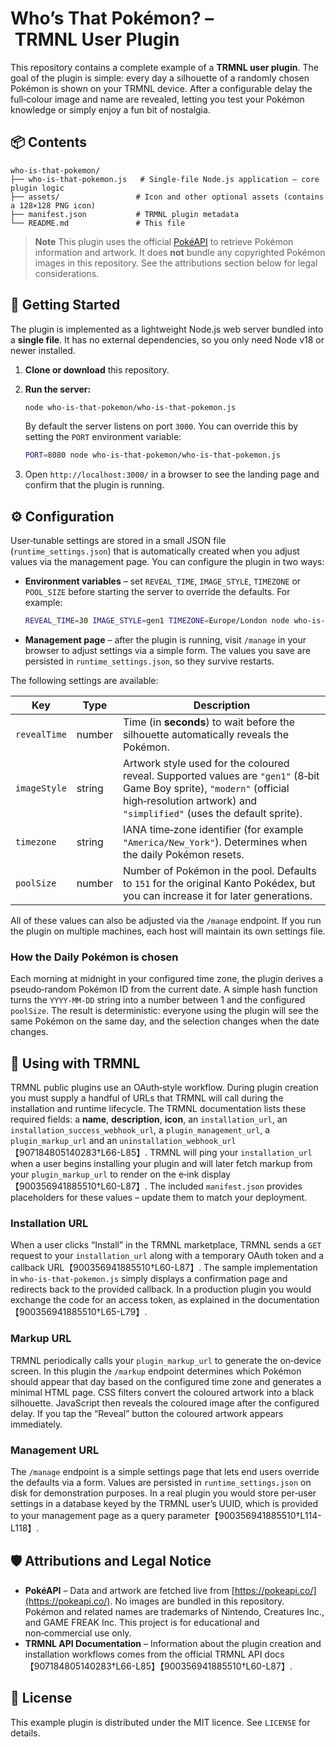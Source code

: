 # Who’s That Pokémon? – TRMNL User Plugin

This repository contains a complete example of a **TRMNL user plugin**.  The goal
of the plugin is simple: every day a silhouette of a randomly chosen
Pokémon is shown on your TRMNL device.  After a configurable delay the
full‑colour image and name are revealed, letting you test your Pokémon
knowledge or simply enjoy a fun bit of nostalgia.

## 📦 Contents

```text
who-is-that-pokemon/
├── who-is-that-pokemon.js   # Single‑file Node.js application – core plugin logic
├── assets/                 # Icon and other optional assets (contains a 128×128 PNG icon)
├── manifest.json           # TRMNL plugin metadata
└── README.md               # This file
```

> **Note**
> This plugin uses the official [PokéAPI](https://pokeapi.co/) to retrieve
> Pokémon information and artwork.  It does **not** bundle any copyrighted
> Pokémon images in this repository.  See the attributions section below for
> legal considerations.

## 🚀 Getting Started

The plugin is implemented as a lightweight Node.js web server bundled into a
**single file**.  It has no external dependencies, so you only need
Node v18 or newer installed.

1. **Clone or download** this repository.

2. **Run the server:**

   ```bash
   node who-is-that-pokemon/who-is-that-pokemon.js
   ```

   By default the server listens on port `3000`.  You can override this by
   setting the `PORT` environment variable:

   ```bash
   PORT=8080 node who-is-that-pokemon/who-is-that-pokemon.js
   ```

3. Open `http://localhost:3000/` in a browser to see the landing page and
   confirm that the plugin is running.

## ⚙️ Configuration

User‑tunable settings are stored in a small JSON file (`runtime_settings.json`)
that is automatically created when you adjust values via the management page.
You can configure the plugin in two ways:

- **Environment variables** – set `REVEAL_TIME`, `IMAGE_STYLE`, `TIMEZONE` or
  `POOL_SIZE` before starting the server to override the defaults.  For
  example:

  ```bash
  REVEAL_TIME=30 IMAGE_STYLE=gen1 TIMEZONE=Europe/London node who-is-that-pokemon/who-is-that-pokemon.js
  ```

- **Management page** – after the plugin is running, visit `/manage` in your
  browser to adjust settings via a simple form.  The values you save are
  persisted in `runtime_settings.json`, so they survive restarts.

The following settings are available:

| Key         | Type    | Description |
|-------------|---------|-------------|
| `revealTime`| number  | Time (in **seconds**) to wait before the silhouette automatically reveals the Pokémon. |
| `imageStyle`| string  | Artwork style used for the coloured reveal. Supported values are `"gen1"` (8‑bit Game Boy sprite), `"modern"` (official high‑resolution artwork) and `"simplified"` (uses the default sprite). |
| `timezone`  | string  | IANA time‑zone identifier (for example `"America/New_York"`). Determines when the daily Pokémon resets. |
| `poolSize`  | number  | Number of Pokémon in the pool. Defaults to `151` for the original Kanto Pokédex, but you can increase it for later generations. |

All of these values can also be adjusted via the `/manage` endpoint.  If
you run the plugin on multiple machines, each host will maintain its own
settings file.

### How the Daily Pokémon is chosen

Each morning at midnight in your configured time zone, the plugin derives
a pseudo‑random Pokémon ID from the current date.  A simple hash function
turns the `YYYY‑MM‑DD` string into a number between 1 and the configured
`poolSize`.  The result is deterministic: everyone using the plugin will
see the same Pokémon on the same day, and the selection changes when the
date changes.

## 🔌 Using with TRMNL

TRMNL public plugins use an OAuth‑style workflow.  During plugin creation
you must supply a handful of URLs that TRMNL will call during the
installation and runtime lifecycle.  The TRMNL documentation lists these
required fields: a **name**, **description**, **icon**, an
`installation_url`, an `installation_success_webhook_url`, a
`plugin_management_url`, a `plugin_markup_url` and an
`uninstallation_webhook_url`【907184805140283†L66-L85】.  TRMNL will ping
your `installation_url` when a user begins installing your plugin and
will later fetch markup from your `plugin_markup_url` to render on
the e‑ink display【900356941885510†L60-L87】.  The included
`manifest.json` provides placeholders for these values – update them to
match your deployment.

### Installation URL

When a user clicks “Install” in the TRMNL marketplace, TRMNL sends a
`GET` request to your `installation_url` along with a temporary OAuth
token and a callback URL【900356941885510†L60-L87】.  The sample
implementation in `who-is-that-pokemon.js` simply displays a confirmation page and
redirects back to the provided callback.  In a production plugin you
would exchange the code for an access token, as explained in the
documentation【900356941885510†L65-L79】.

### Markup URL

TRMNL periodically calls your `plugin_markup_url` to generate the
on‑device screen.  In this plugin the `/markup` endpoint determines
which Pokémon should appear that day based on the configured time zone
and generates a minimal HTML page.  CSS filters convert the coloured
artwork into a black silhouette.  JavaScript then reveals the coloured
image after the configured delay.  If you tap the “Reveal” button the
coloured artwork appears immediately.

### Management URL

The `/manage` endpoint is a simple settings page that lets end users
override the defaults via a form.  Values are persisted in
`runtime_settings.json` on disk for demonstration purposes.  In a real
plugin you would store per‑user settings in a database keyed by the
TRMNL user’s UUID, which is provided to your management page as a query
parameter【900356941885510†L114-L118】.

## 🛡️ Attributions and Legal Notice

- **PokéAPI** – Data and artwork are fetched live from
  [https://pokeapi.co/](https://pokeapi.co/).  No images are bundled in
  this repository.  Pokémon and related names are trademarks of
  Nintendo, Creatures Inc., and GAME FREAK Inc.  This project is for
  educational and non‑commercial use only.
- **TRMNL API Documentation** – Information about the plugin creation and
  installation workflows comes from the official TRMNL API docs【907184805140283†L66-L85】【900356941885510†L60-L87】.

## 📄 License

This example plugin is distributed under the MIT licence.  See
`LICENSE` for details.